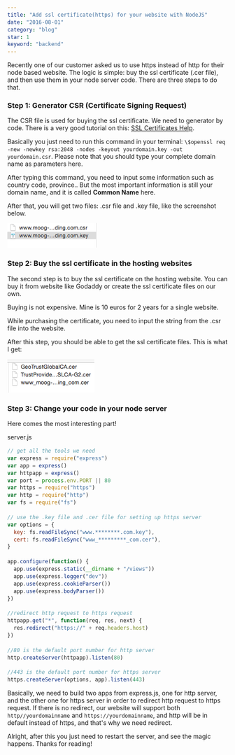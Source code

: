 ```yaml
---
title: "Add ssl certificate(https) for your website with NodeJS"
date: "2016-08-01"
category: "blog"
star: 1
keyword: "backend"
---
```


Recently one of our customer asked us to use https instead of http for their node based website. The logic is simple: buy the ssl certificate (.cer file), and then use them in your node server code. There are three steps to do that.

### Step 1: Generator CSR (Certificate Signing Request)

The CSR file is used for buying the ssl certificate. We need to generator by code. There is a very good tutorial on this: [SSL Certificates Help](https://www.godaddy.com/help/apache-generate-csr-certificate-signing-request-5269).

Basically you just need to run this command in your terminal: `\$openssl req -new -newkey rsa:2048 -nodes -keyout yourdomain.key -out yourdomain.csr`. Please note that you should type your complete domain name as parameters here.

After typing this command, you need to input some information such as country code, province.. But the most important information is still your domain name, and it is called **Common Name** here.

After that, you will get two files: .csr file and .key file, like the screenshot below.

![](images/https/1.png)

### Step 2: Buy the ssl certificate in the hosting websites

The second step is to buy the ssl certificate on the hosting website. You can buy it from website like Godaddy or create the ssl certificate files on our own.

Buying is not expensive. Mine is 10 euros for 2 years for a single website.

While purchasing the certificate, you need to input the string from the .csr file into the website.

After this step, you should be able to get the ssl certificate files. This is what I get:

![](images/https/2.png)

### Step 3: Change your code in your node server

Here comes the most interesting part!

server.js

```js
// get all the tools we need
var express = require("express")
var app = express()
var httpapp = express()
var port = process.env.PORT || 80
var https = require("https")
var http = require("http")
var fs = require("fs")

// use the .key file and .cer file for setting up https server
var options = {
  key: fs.readFileSync("www.********.com.key"),
  cert: fs.readFileSync("www_*********_com.cer"),
}

app.configure(function() {
  app.use(express.static(__dirname + "/views"))
  app.use(express.logger("dev"))
  app.use(express.cookieParser())
  app.use(express.bodyParser())
})

//redirect http request to https request
httpapp.get("*", function(req, res, next) {
  res.redirect("https://" + req.headers.host)
})

//80 is the default port number for http server
http.createServer(httpapp).listen(80)

//443 is the default port number for https server
https.createServer(options, app).listen(443)
```

Basically, we need to build two apps from express.js, one for http server, and the other one for https server in order to redirect http request to https request. If there is no redirect, our website will support both `http//yourdomainname` and `https://yourdomainname`, and http will be in default instead of https, and that's why we need redirect.

Alright, after this you just need to restart the server, and see the magic happens. Thanks for reading!
